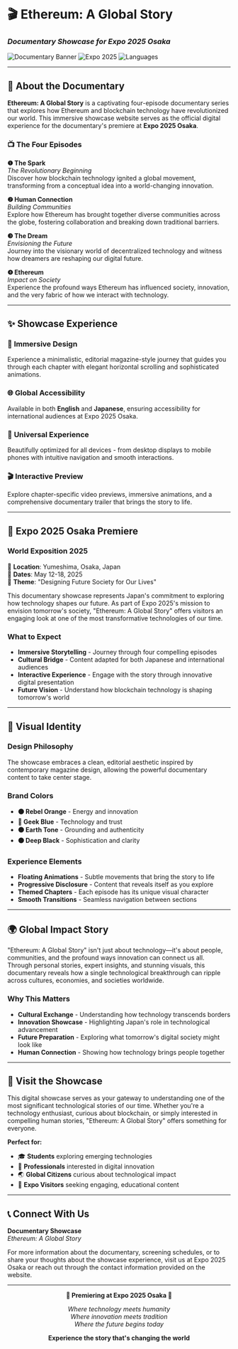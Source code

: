 # 🎬 Ethereum: A Global Story
### *Documentary Showcase for Expo 2025 Osaka*

![Documentary Banner](https://img.shields.io/badge/Documentary-Showcase-F94D1B.svg?style=for-the-badge)
![Expo 2025](https://img.shields.io/badge/Expo%202025-Osaka-3661B4.svg?style=for-the-badge)
![Languages](https://img.shields.io/badge/Languages-EN%20%2F%20JP-7D4921.svg?style=for-the-badge)

---

## 🌟 About the Documentary

**Ethereum: A Global Story** is a captivating four-episode documentary series that explores how Ethereum and blockchain technology have revolutionized our world. This immersive showcase website serves as the official digital experience for the documentary's premiere at **Expo 2025 Osaka**.

### 📺 The Four Episodes

**❶ The Spark**  
*The Revolutionary Beginning*  
Discover how blockchain technology ignited a global movement, transforming from a conceptual idea into a world-changing innovation.

**❷ Human Connection**  
*Building Communities*  
Explore how Ethereum has brought together diverse communities across the globe, fostering collaboration and breaking down traditional barriers.

**❸ The Dream**  
*Envisioning the Future*  
Journey into the visionary world of decentralized technology and witness how dreamers are reshaping our digital future.

**❹ Ethereum**  
*Impact on Society*  
Experience the profound ways Ethereum has influenced society, innovation, and the very fabric of how we interact with technology.

---

## ✨ Showcase Experience

### 🎨 **Immersive Design**
Experience a minimalistic, editorial magazine-style journey that guides you through each chapter with elegant horizontal scrolling and sophisticated animations.

### 🌐 **Global Accessibility**
Available in both **English** and **Japanese**, ensuring accessibility for international audiences at Expo 2025 Osaka.

### 📱 **Universal Experience**
Beautifully optimized for all devices - from desktop displays to mobile phones with intuitive navigation and smooth interactions.

### 🎬 **Interactive Preview**
Explore chapter-specific video previews, immersive animations, and a comprehensive documentary trailer that brings the story to life.

---

## 📅 Expo 2025 Osaka Premiere

### **World Exposition 2025**
📍 **Location**: Yumeshima, Osaka, Japan  
📆 **Dates**: May 12-18, 2025  
🎯 **Theme**: "Designing Future Society for Our Lives"

This documentary showcase represents Japan's commitment to exploring how technology shapes our future. As part of Expo 2025's mission to envision tomorrow's society, "Ethereum: A Global Story" offers visitors an engaging look at one of the most transformative technologies of our time.

### **What to Expect**
- **Immersive Storytelling** - Journey through four compelling episodes
- **Cultural Bridge** - Content adapted for both Japanese and international audiences  
- **Interactive Experience** - Engage with the story through innovative digital presentation
- **Future Vision** - Understand how blockchain technology is shaping tomorrow's world

---

## 🎨 Visual Identity

### **Design Philosophy**
The showcase embraces a clean, editorial aesthetic inspired by contemporary magazine design, allowing the powerful documentary content to take center stage.

### **Brand Colors**
- **🟠 Rebel Orange** - Energy and innovation
- **🔵 Geek Blue** - Technology and trust  
- **🟤 Earth Tone** - Grounding and authenticity
- **⚫ Deep Black** - Sophistication and clarity

### **Experience Elements**
- **Floating Animations** - Subtle movements that bring the story to life
- **Progressive Disclosure** - Content that reveals itself as you explore
- **Themed Chapters** - Each episode has its unique visual character
- **Smooth Transitions** - Seamless navigation between sections

---

## 🌍 Global Impact Story

"Ethereum: A Global Story" isn't just about technology—it's about people, communities, and the profound ways innovation can connect us all. Through personal stories, expert insights, and stunning visuals, this documentary reveals how a single technological breakthrough can ripple across cultures, economies, and societies worldwide.

### **Why This Matters**
- **Cultural Exchange** - Understanding how technology transcends borders
- **Innovation Showcase** - Highlighting Japan's role in technological advancement
- **Future Preparation** - Exploring what tomorrow's digital society might look like
- **Human Connection** - Showing how technology brings people together

---

## 🎪 Visit the Showcase

This digital showcase serves as your gateway to understanding one of the most significant technological stories of our time. Whether you're a technology enthusiast, curious about blockchain, or simply interested in compelling human stories, "Ethereum: A Global Story" offers something for everyone.

**Perfect for:**
- 🎓 **Students** exploring emerging technologies
- 🏢 **Professionals** interested in digital innovation  
- 🌏 **Global Citizens** curious about technological impact
- 🎯 **Expo Visitors** seeking engaging, educational content

---

## 📞 Connect With Us

**Documentary Showcase**  
*Ethereum: A Global Story*

For more information about the documentary, screening schedules, or to share your thoughts about the showcase experience, visit us at Expo 2025 Osaka or reach out through the contact information provided on the website.

---

<div align="center">

**🌸 Premiering at Expo 2025 Osaka 🌸**

*Where technology meets humanity*  
*Where innovation meets tradition*  
*Where the future begins today*

**Experience the story that's changing the world**

</div>
